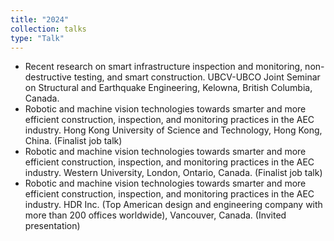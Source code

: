 ```yaml
---
title: "2024"
collection: talks
type: "Talk"
---
```


* Recent research on smart infrastructure inspection and monitoring, non-destructive testing, and smart construction. UBCV-UBCO Joint Seminar on Structural and Earthquake Engineering, Kelowna, British Columbia, Canada.
* Robotic and machine vision technologies towards smarter and more efficient construction, inspection, and monitoring practices in the AEC industry. Hong Kong University of Science and Technology, Hong Kong, China. (Finalist job talk)
* Robotic and machine vision technologies towards smarter and more efficient construction, inspection, and monitoring practices in the AEC industry. Western University, London, Ontario, Canada. (Finalist job talk)
* Robotic and machine vision technologies towards smarter and more efficient construction, inspection, and monitoring practices in the AEC industry. HDR Inc. (Top American design and engineering company with more than 200 offices worldwide), Vancouver, Canada. (Invited presentation)
